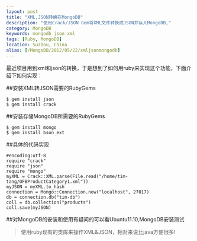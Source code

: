 ```yaml
---
layout: post
title: "XML,JSON转换存MongoDB"
description: "使用Crack/JSON Gem将XML文件转换成JSON并存入MongoDB,"
category: MongoDB
keywords: mongodb json xml
tags: [Ruby, MongoDB]
location: Suzhou, China
alias: [/MongoDB/2012/05/22/xmljsonmongodb]
---
```


最近项目用到xml和json的转换，于是想到了如何用ruby来实现这个功能，下面介绍下如何实现：

##安装XML转JSON需要的RubyGems

	$ gem install json
	$ gem install crack

##安装存储MongoDB所需要的RubyGems

	$ gem install mongo
	$ gem install bson_ext

##具体的代码实现

    #encoding:utf-8
	require "crack"
	require "json"
	require "mongo"
	myXML = Crack::XML.parse(File.read("/home/tim-tang/OFBProductCategory1.xml"))
	myJSON = myXML.to_hash
	connection = Mongo::Connection.new("localhost", 27017)
	db = connection.db("tim-db")
	coll = db.collection("products")
	coll.save(myJSON)

##对MongoDB的安装和使用有疑问的可以看Ubuntu11.10,MongoDB安装测试

> 使用ruby现有的类库来操作XML&JSON，相对来说比java方便很多!


